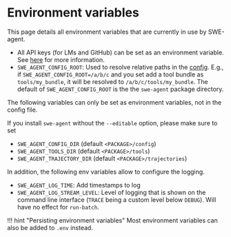# Environment variables

This page details all environment variables that are currently in use by SWE-agent.

* All API keys (for LMs and GitHub) can be set as an environment variable. See [here](../installation/keys.md) for more information.
* `SWE_AGENT_CONFIG_ROOT`: Used to resolve relative paths in the [config](config.md). E.g., if `SWE_AGENT_CONFIG_ROOT=/a/b/c` and you set
  add a tool bundle as `tools/my_bundle`, it will be resolved to `/a/b/c/tools/my_bundle`. The default of `SWE_AGENT_CONFIG_ROOT` is the
  the `swe-agent` package directory.

The following variables can only be set as environment variables, not in the config file.

If you install `swe-agent` without the `--editable` option, please make sure to set

* `SWE_AGENT_CONFIG_DIR` (default `<PACKAGE>/config`)
* `SWE_AGENT_TOOLS_DIR` (default `<PACKAGE>/tools`)
* `SWE_AGENT_TRAJECTORY_DIR` (default `<PACKAGE>/trajectories`)

In addition, the following env variables allow to configure the logging.

* `SWE_AGENT_LOG_TIME`: Add timestamps to log
* `SWE_AGENT_LOG_STREAM_LEVEL`: Level of logging that is shown on the command line interface (`TRACE` being a custom level below `DEBUG`). Will have no effect for `run-batch`.

!!! hint "Persisting environment variables"
    Most environment variables can also be added to `.env` instead.